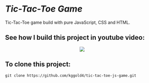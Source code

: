 # <i>Tic-Tac-Toe Game</i>

Tic-Tac-Toe game build with pure JavaScript, CSS and HTML.

## See how I build this project in youtube video:

<p align="center">
    <a href="https://www.youtube.com/watch?v=mcjz67BQ-IE"><img src="https://i.ytimg.com/vi/mcjz67BQ-IE/maxresdefault.jpg"></a>
</p>

## To clone this project:

```
git clone https://github.com/kggold4/tic-tac-toe-js-game.git
```
